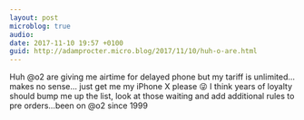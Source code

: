 ```yaml
---
layout: post
microblog: true
audio: 
date: 2017-11-10 19:57 +0100
guid: http://adamprocter.micro.blog/2017/11/10/huh-o-are.html
---
```

Huh @o2 are giving me airtime for delayed phone but my tariff is unlimited... makes no sense... just get me my iPhone X please 😜 I think years of loyalty should bump me up the list, look at those waiting and add additional rules to pre orders...been on @o2 since 1999
